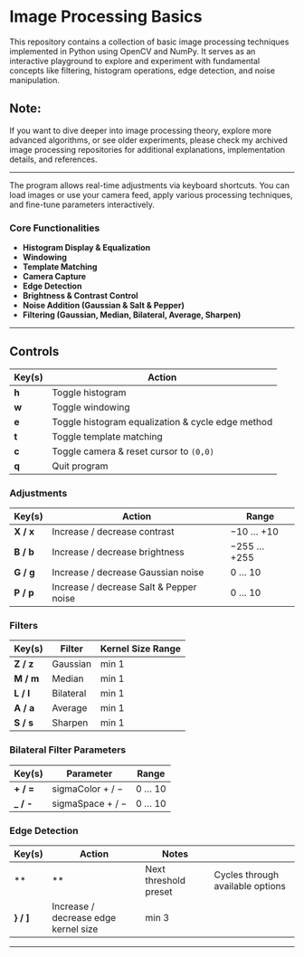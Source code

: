 # Image Processing Basics
This repository contains a collection of basic image processing techniques implemented in Python using OpenCV and NumPy.
It serves as an interactive playground to explore and experiment with fundamental concepts like filtering, histogram operations, edge detection, and noise manipulation.
## Note:
If you want to dive deeper into image processing theory, explore more advanced algorithms, or see older experiments, please check my archived image processing repositories for additional explanations, implementation details, and references.

---

The program allows real-time adjustments via keyboard shortcuts.
You can load images or use your camera feed, apply various processing techniques, and fine-tune parameters interactively.

### **Core Functionalities**

* **Histogram Display & Equalization**
* **Windowing**
* **Template Matching**
* **Camera Capture**
* **Edge Detection**
* **Brightness & Contrast Control**
* **Noise Addition (Gaussian & Salt & Pepper)**
* **Filtering (Gaussian, Median, Bilateral, Average, Sharpen)**

---

## Controls

| Key(s) | Action                                            |
| ------ | ------------------------------------------------- |
| **h**  | Toggle histogram                                  |
| **w**  | Toggle windowing                                  |
| **e**  | Toggle histogram equalization & cycle edge method |
| **t**  | Toggle template matching                          |
| **c**  | Toggle camera & reset cursor to `(0,0)`           |
| **q**  | Quit program                                      |

### **Adjustments**

| Key(s)    | Action                                  | Range       |
| --------- | --------------------------------------- | ----------- |
| **X / x** | Increase / decrease contrast            | −10 … +10   |
| **B / b** | Increase / decrease brightness          | −255 … +255 |
| **G / g** | Increase / decrease Gaussian noise      | 0 … 10      |
| **P / p** | Increase / decrease Salt & Pepper noise | 0 … 10      |

### **Filters**

| Key(s)    | Filter    | Kernel Size Range |
| --------- | --------- | ----------------- |
| **Z / z** | Gaussian  | min 1             |
| **M / m** | Median    | min 1             |
| **L / l** | Bilateral | min 1             |
| **A / a** | Average   | min 1             |
| **S / s** | Sharpen   | min 1             |

### **Bilateral Filter Parameters**

| Key(s)     | Parameter        | Range  |
| ---------- | ---------------- | ------ |
| **+ / =**  | sigmaColor + / − | 0 … 10 |
| **\_ / -** | sigmaSpace + / − | 0 … 10 |

### **Edge Detection**

| Key(s)    | Action                               | Notes                 |                                  |
| --------- | ------------------------------------ | --------------------- | -------------------------------- |
| \*\*      | \*\*                                 | Next threshold preset | Cycles through available options |
| **} / ]** | Increase / decrease edge kernel size | min 3                 |                                  |

---